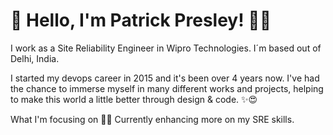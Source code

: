 # 👋 Hello, I'm Patrick Presley! 👨‍💻

I work as a Site Reliability Engineer in Wipro Technologies. I´m based out of Delhi, India.

I started my devops career in 2015 and it's been over 4 years now. I've had the chance to immerse myself in many different works and projects, helping to make this world a little better through design & code. ✨😍

What I'm focusing on 👨‍💻
Currently enhancing more on  my SRE skills.
